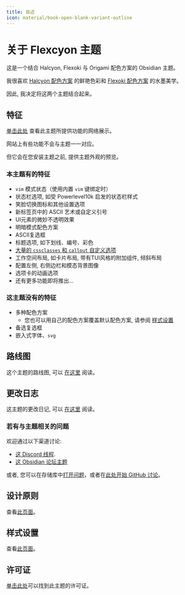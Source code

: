 ```yaml
---
title: 自述
icon: material/book-open-blank-variant-outline
---
```


# 关于 Flexcyon 主题

这是一个结合 Halcyon, Flexoki 与 Origami 配色方案的 Obsidian 主题。

我很喜欢 [Halcyon 配色方案](https://halcyon-theme.netlify.app) 的鲜艳色彩和 [Flexoki 配色方案](https://stephango.com/flexoki) 的水墨美学。

因此, 我决定将这两个主题结合起来。

## 特征

[单击此处](https://share.note.sx/j4wqojpy#xi8TbTY58w4JaoiHcPdRJA+V60W3jT0qDoLyUhkTE3U) 查看此主题所提供功能的网络展示。

网站上有些功能不会与主题一一对应。 

但它会在您安装主题之前, 提供主题外观的预览。


### 本主题有的特征

- `vim` 模式状态（使用内置 `vim` 键绑定时）
- 状态栏选项, 如受 Powerlevel10k 启发的状态栏样式
- 笑脸切换图标和其他设置选项
- 新标签页中的 ASCII 艺术或自定义引号
- UI元素的微妙不透明效果
- 明暗模式配色方案
- ASCII复选框
- 标题选项, 如下划线、编号、彩色
- [大量的 `cssclasses` 和 `callout` 自定义选项](../Styling/CSS-Classes/index.md)
- 工作空间布局, 如卡片布局, 带有TUI风格的附加组件, 倾斜布局
- 配置左侧, 右侧边栏和模态背景图像
- 选项卡的动画选项
- 还有更多功能即将推出...


### 这主题没有的特征
- 多种配色方案 
    - 您也可以用自己的配色方案覆盖默认配色方案, 请参阅 [样式设置](../Styling/Style-Settings/index.md)
- 备选复选框
- 嵌入式字体、`svg`


## 路线图

这个主题的路线图, 可以 [在这里](./roadmap.md) 阅读。

## 更改日志

这主题的更改日记, 可以 [在这里](../changelogs/index.md) 阅读。

### 若有与主题相关的问题

欢迎通过以下渠道讨论:

- [这 Discord 线程](https://discord.com/channels/686053708261228577/1338130333698359357).
- [这 Obsidian 论坛主题](https://forum.obsidian.md/t/flexcyon-a-dark-theme-for-obsidian/99869)

或者, 您可以在存储库中[打开问题](https://github.com/bladeacer/flexcyon/issues)，或者在[此处开始 GitHub 讨论](https://github.com/bladeacer/flexcyon/discussions)。

## 设计原则

查看[此页面](./page-4.md)。

## 样式设置

查看[此页面](../Styling/Style-Settings/index.md)。

## 许可证

[单击此处](./license.md)可以找到此主题的许可证。
